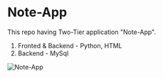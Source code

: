 # Note-App
This repo having Two-Tier application "Note-App".
1. Fronted & Backend - Python, HTML
2. Backend - MySql
   
![Note-App](https://github.com/ashubambal/Note-App/assets/92073828/5543408f-2d28-4a3b-86bd-dc0cfb5d5989)
